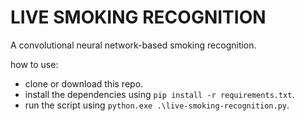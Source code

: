 # LIVE SMOKING RECOGNITION

<!-- ![Demo](demo.gif) -->

A convolutional neural network-based smoking recognition.

how to use:

- clone or download this repo.
- install the dependencies using `pip install -r requirements.txt`.
- run the script using `python.exe .\live-smoking-recognition.py`.
